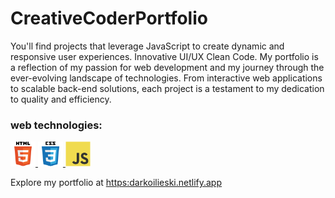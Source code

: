 # CreativeCoderPortfolio
You'll find projects that leverage JavaScript to create dynamic and responsive user experiences. Innovative UI/UX Clean Code. 
My portfolio is a reflection of my passion for web development and my journey through the ever-evolving landscape of technologies.
From interactive web applications to scalable back-end solutions, each project is a testament to my dedication to quality and efficiency.
<h3 align="left">web technologies:</h3>
<p align="left"> <a href="https://www.w3.org/html/" target="_blank" rel="noreferrer"> <img src="https://raw.githubusercontent.com/devicons/devicon/master/icons/html5/html5-original-wordmark.svg" alt="html5" width="40" height="40"/> </a> <a href="https://www.w3schools.com/css/" target="_blank" rel="noreferrer"> <img src="https://raw.githubusercontent.com/devicons/devicon/master/icons/css3/css3-original-wordmark.svg" alt="css3" width="40" height="40"/> </a> <a href="https://developer.mozilla.org/en-US/docs/Web/JavaScript" target="_blank" rel="noreferrer"> <img src="https://raw.githubusercontent.com/devicons/devicon/master/icons/javascript/javascript-original.svg" alt="javascript" width="40" height="40"/> </a>

Explore my portfolio at <a href="https:darkoilieski.netlify.app" target="_blank" rel="noreferrer"> https:darkoilieski.netlify.app</a>

